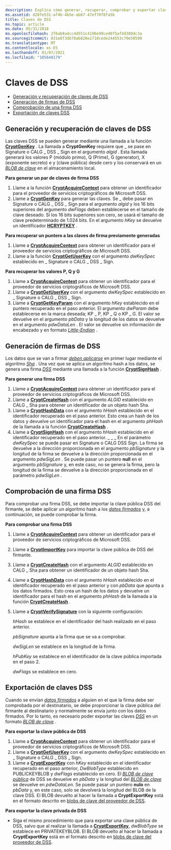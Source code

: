 ```yaml
---
description: Explica cómo generar, recuperar, comprobar y exportar claves y firmas DSS.
ms.assetid: d28fe531-af4b-4b5e-ab67-47ef70f8fa5b
title: Claves de DSS
ms.topic: article
ms.date: 05/31/2018
ms.openlocfilehash: 2f6ab8adcc4d551c4196e99ce48f5afdd380dc3a
ms.sourcegitcommit: 831e8f3db78ab820e1710cede244553c70e50500
ms.translationtype: MT
ms.contentlocale: es-ES
ms.lasthandoff: 01/07/2021
ms.locfileid: "105648179"
---
```

# <a name="dss-keys"></a>Claves de DSS

-   [Generación y recuperación de claves de DSS](#generating-and-retrieving-dss-keys)
-   [Generación de firmas de DSS](#generating-dss-signatures)
-   [Comprobación de una firma DSS](#verifying-a-dss-signature)
-   [Exportación de claves DSS](#exporting-dss-keys)

## <a name="generating-and-retrieving-dss-keys"></a>Generación y recuperación de claves de DSS

Las claves DSS se pueden generar mediante una llamada a la función [**CryptGenKey**](/windows/desktop/api/Wincrypt/nf-wincrypt-cryptgenkey) . La llamada a **CryptGenKey** requiere que \_ se pase en Signature o CALG \_ DSS \_ Sign en el argumento *algid* . Esta llamada generará los valores P (módulo primo), Q (Prime), G (generator), X (exponente secreto) e y (clave pública) desde cero y los conservará en un [*BLOB de clave*](../secgloss/k-gly.md) en el almacenamiento local.

**Para generar un par de claves de firma DSS**

1.  Llame a la función [**CryptAcquireContext**](/windows/desktop/api/Wincrypt/nf-wincrypt-cryptacquirecontexta) para obtener un identificador para el proveedor de servicios criptográficos de Microsoft DSS.
2.  Llame a [**CryptGenKey**](/windows/desktop/api/Wincrypt/nf-wincrypt-cryptgenkey) para generar las claves. Se \_ debe pasar en Signature o CALG \_ DSS \_ Sign para el argumento *algid* y los 16 bits superiores del argumento *dwFlags* deben establecerse en el tamaño de clave deseado. Si los 16 bits superiores son cero, se usará el tamaño de clave predeterminado de 1.024 bits. En el argumento *hKey* se devuelve un identificador [**HCRYPTKEY**](hcryptkey.md) .

**Para recuperar un puntero a las claves de firma previamente generadas**

1.  Llame a [**CryptAcquireContext**](/windows/desktop/api/Wincrypt/nf-wincrypt-cryptacquirecontexta) para obtener un identificador para el proveedor de servicios criptográficos de Microsoft DSS.
2.  Llame a la función [**CryptGetUserKey**](/windows/desktop/api/Wincrypt/nf-wincrypt-cryptgetuserkey) con el argumento *dwKeySpec* establecido en \_ Signature o CALG \_ DSS \_ Sign.

**Para recuperar los valores P, Q y G**

1.  Llame a [**CryptAcquireContext**](/windows/desktop/api/Wincrypt/nf-wincrypt-cryptacquirecontexta) para obtener un identificador para el proveedor de servicios criptográficos de Microsoft DSS.
2.  Llame a [**CryptGetUserKey**](/windows/desktop/api/Wincrypt/nf-wincrypt-cryptgetuserkey) con el argumento *dwKeySpec* establecido en \_ Signature o CALG \_ DSS \_ Sign.
3.  Llame a [**CryptGetKeyParam**](/windows/desktop/api/Wincrypt/nf-wincrypt-cryptgetkeyparam) con el argumento *hKey* establecido en el puntero recuperado en el paso anterior. El argumento *dwParam* debe establecerse en la marca deseada; KP \_ P, KP \_ Q o KP \_ G. El valor se devuelve en el argumento *pbData* y la longitud de los datos se devuelve en el argumento *pdwDataLen* . El valor se devuelve sin información de encabezado y en formato [*Little-Endian*](../secgloss/l-gly.md) .

## <a name="generating-dss-signatures"></a>Generación de firmas de DSS

Los datos que se van a firmar [*deben aplicarse*](../secgloss/h-gly.md) en primer lugar mediante el algoritmo [*Sha*](../secgloss/s-gly.md) . Una vez que se aplica un algoritmo hash a los datos, se genera una firma [*DSS*](../secgloss/d-gly.md) mediante una llamada a la función [**CryptSignHash**](/windows/desktop/api/Wincrypt/nf-wincrypt-cryptsignhasha) .

**Para generar una firma DSS**

1.  Llame a [**CryptAcquireContext**](/windows/desktop/api/Wincrypt/nf-wincrypt-cryptacquirecontexta) para obtener un identificador para el proveedor de servicios criptográficos de Microsoft DSS.
2.  Llame a [**CryptCreateHash**](/windows/desktop/api/Wincrypt/nf-wincrypt-cryptcreatehash) con el argumento *ALGID* establecido en CALG \_ Sha para obtener un identificador de un objeto hash Sha.
3.  Llame a [**CryptHashData**](/windows/desktop/api/Wincrypt/nf-wincrypt-crypthashdata) con el argumento *hHash* establecido en el identificador recuperado en el paso anterior. Esto crea un hash de los datos y devuelve un identificador para el hash en el argumento *phHash* de la llamada a la función [**CryptCreateHash**](/windows/desktop/api/Wincrypt/nf-wincrypt-cryptcreatehash) .
4.  Llame a [**CryptSignHash**](/windows/desktop/api/Wincrypt/nf-wincrypt-cryptsignhasha) con el argumento *hHash* establecido en el identificador recuperado en el paso anterior. \_ \_ \_ En el parámetro *dwKeySpec* se puede pasar en Signature o CALG DSS Sign. La firma se devuelve a la dirección proporcionada en el argumento *pbSignature* y la longitud de la firma se devuelve a la dirección proporcionada en el argumento *pdwSigLen* . Se puede pasar un puntero **null** en el argumento *pbSignature* y, en este caso, no se genera la firma, pero la longitud de la firma se devuelve a la dirección proporcionada en el parámetro *pdwSigLen* .

## <a name="verifying-a-dss-signature"></a>Comprobación de una firma DSS

Para comprobar una firma DSS, se debe importar la clave pública DSS del firmante, se debe aplicar un algoritmo hash a los [*datos firmados*](../secgloss/s-gly.md) y, a continuación, se puede comprobar la firma.

**Para comprobar una firma DSS**

1.  Llame a [**CryptAcquireContext**](/windows/desktop/api/Wincrypt/nf-wincrypt-cryptacquirecontexta) para obtener un identificador para el proveedor de servicios criptográficos de Microsoft DSS.
2.  Llame a [**CryptImportKey**](/windows/desktop/api/Wincrypt/nf-wincrypt-cryptimportkey) para importar la clave pública de DSS del firmante.
3.  Llame a [**CryptCreateHash**](/windows/desktop/api/Wincrypt/nf-wincrypt-cryptcreatehash) con el argumento *ALGID* establecido en CALG \_ Sha para obtener un identificador de un objeto hash Sha.
4.  Llame a [**CryptHashData**](/windows/desktop/api/Wincrypt/nf-wincrypt-crypthashdata) con el argumento *hHash* establecido en el identificador recuperado en el paso anterior y con *pbData* que apunta a los datos firmados. Esto crea un hash de los datos y devuelve un identificador para el hash en el argumento *phHash* de la llamada a la función [**CryptCreateHash**](/windows/desktop/api/Wincrypt/nf-wincrypt-cryptcreatehash) .
5.  Llame a [**CryptVerifySignature**](/windows/desktop/api/Wincrypt/nf-wincrypt-cryptverifysignaturea) con la siguiente configuración:

    *hHash* se establece en el identificador del hash realizado en el paso anterior.

    *pbSignature* apunta a la firma que se va a comprobar.

    *dwSigLen* se establece en la longitud de la firma.

    *hPubKey* se establece en el identificador de la clave pública importada en el paso 2.

    *dwFlags* se establece en cero.

## <a name="exporting-dss-keys"></a>Exportación de claves DSS

Cuando se envían [*datos firmados*](../secgloss/s-gly.md) a alguien en el que la firma debe ser comprobada por el destinatario, se debe proporcionar la clave pública del firmante al destinatario y normalmente se envía junto con los datos firmados. Por lo tanto, es necesario poder exportar las claves [*DSS*](../secgloss/d-gly.md) en un formato [*BLOB de clave*](../secgloss/k-gly.md) .

**Para exportar la clave pública de DSS**

1.  Llame a [**CryptAcquireContext**](/windows/desktop/api/Wincrypt/nf-wincrypt-cryptacquirecontexta) para obtener un identificador para el proveedor de servicios criptográficos de Microsoft DSS.
2.  Llame a [**CryptGetUserKey**](/windows/desktop/api/Wincrypt/nf-wincrypt-cryptgetuserkey) con el argumento *dwKeySpec* establecido en \_ Signature o CALG \_ DSS \_ Sign.
3.  Llame a [**CryptExportKey**](/windows/desktop/api/Wincrypt/nf-wincrypt-cryptexportkey) con *hKey* establecido en el identificador recuperado en el paso anterior, *DwBlobType* establecido en PUBLICKEYBLOB y *dwFlags* establecido en cero. El [*BLOB de clave pública*](../secgloss/p-gly.md) de DSS se devuelve en *pbData* y la longitud del [*BLOB de clave*](../secgloss/k-gly.md) se devuelve en *pdwDataLen*. Se puede pasar un puntero **nulo** en *pbData* y, en este caso, solo se devolverá la longitud del BLOB de la clave DSS. El BLOB devuelto al hacer la llamada a **CryptExportKey** está en el formato descrito en [blobs de clave del proveedor de DSS](dss-provider-key-blobs.md).

**Para exportar la clave privada de DSS**

-   Siga el mismo procedimiento que para exportar una clave pública de DSS, salvo que al realizar la llamada a [**CryptExportKey**](/windows/desktop/api/Wincrypt/nf-wincrypt-cryptexportkey), *dwBlobType* se establece en PRIVATEKEYBLOB. El BLOB devuelto al hacer la llamada a **CryptExportKey** está en el formato descrito en [blobs de clave del proveedor de DSS](dss-provider-key-blobs.md).

 

 
